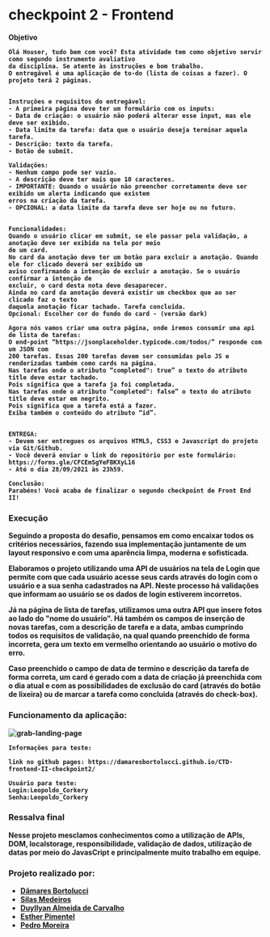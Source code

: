 # checkpoint 2 - Frontend



<b>Objetivo
```
Olá Houser, tudo bem com você? Esta atividade tem como objetivo servir como segundo instrumento avaliativo
da disciplina. Se atente às instruções e bom trabalho.
O entregável é uma aplicação de to-do (lista de coisas a fazer). O projeto terá 2 páginas.


Instruções e requisitos do entregável:
- A primeira página deve ter um formulário com os inputs: 
- Data de criação: o usuário não poderá alterar esse input, mas ele deve ser exibido.
- Data limite da tarefa: data que o usuário deseja terminar aquela tarefa.
- Descrição: texto da tarefa.
- Botão de submit.

Validações:
- Nenhum campo pode ser vazio.
- A descrição deve ter mais que 10 caracteres.
- IMPORTANTE: Quando o usuário não preencher corretamente deve ser exibido um alerta indicando que existem
erros na criação da tarefa.
- OPCIONAL: a data limite da tarefa deve ser hoje ou no futuro.


Funcionalidades:
Quando o usuário clicar em submit, se ele passar pela validação, a anotação deve ser exibida na tela por meio
de um card.
No card da anotação deve ter um botão para excluir a anotação. Quando ele for clicado deverá ser exibido um
aviso confirmando a intenção de excluir a anotação. Se o usuário confirmar a intenção de
excluir, o card desta nota deve desaparecer.
Ainda no card da anotação deverá existir um checkbox que ao ser clicado faz o texto
daquela anotação ficar tachado. Tarefa concluida.
Opcional: Escolher cor do fundo do card - (versão dark)

Agora nós vamos criar uma outra página, onde iremos consumir uma api de lista de tarefas:
O end-point “https://jsonplaceholder.typicode.com/todos/” responde com um JSON com
200 tarefas. Essas 200 tarefas devem ser consumidas pelo JS e renderizadas também como cards na página.
Nas tarefas onde o atributo “completed": true” o texto do atributo title deve estar tachado.
Pois significa que a tarefa ja foi completada.
Nas tarefas onde o atributo “completed": false” o texto do atributo title deve estar em negrito.
Pois significa que a tarefa está a fazer. 
Exiba também o conteúdo do atributo “id”.


ENTREGA:
- Devem ser entregues os arquivos HTML5, CSS3 e Javascript do projeto via Git/Github.
- Você deverá enviar o link do repositório por este formulário: https://forms.gle/CFCEmSgYeFBKXyL16 
- Até o dia 28/09/2021 às 23h59.

Conclusão:
Parabéns! Você acaba de finalizar o segundo checkpoint de Front End II!

```

### Execução
Seguindo a proposta do desafio, pensamos em como encaixar todos os critérios necessários, fazendo sua implementação
juntamente de um layout responsivo e com uma aparência limpa, moderna e sofisticada.

Elaboramos o projeto utilizando uma API de usuários na tela de Login que permite com que cada 
usuário acesse seus cards através do login com o usuário e a sua senha cadastrados na API.
 Neste processo há validações que informam ao usuário se os dados de login estiverem incorretos. 

Já na página de lista de tarefas, utilizamos uma outra API que insere fotos ao lado do "nome do usuário".
Há também os campos de inserção de novas tarefas, com a descrição de tarefa e a data, ambas cumprindo todos os requisitos
de validação, na qual quando preenchido de forma incorreta, gera um texto em vermelho orientando ao usuário o motivo do erro.

Caso preenchido o campo de data de termino e descrição da tarefa de forma correta, um card é gerado com a data de criação já
preenchida com o dia atual e com as possibilidades de exclusão do card (através do botão de lixeira) ou de marcar a tarefa como 
concluida (através do check-box).


  ### Funcionamento da aplicação:

![grab-landing-page](https://psv4.userapi.com/c536436/u307536254/docs/d50/44ede83ffbeb/gif_checkpoint-2-terceiro.gif?extra=xA7CXv6hgEP9E_GLXjg1_BaWx3uGjGYhBy3XSmsvtwsLJ-AHL5O--_7BLlrrTVEu9Wcduf8FrQ21YbXJP5WkOmS6Yq2P0oem5D5SNvz1t4Sa7Ay-17hCKW3ymCqaI3n-20zDsfO2azgOp2xfkImiJhJiEzY)
 ```
 Informações para teste:
 
 link no github pages: https://damaresbortolucci.github.io/CTD-frontend-II-checkpoint2/
 
 Usuário para teste:
 Login:Leopoldo_Corkery
 Senha:Leopoldo_Corkery
```
### Ressalva final
Nesse projeto mesclamos conhecimentos como a utilização de APIs, DOM, localstorage, responsibilidade, validação de dados, utilização de datas por meio do JavasCript e principalmente muito trabalho em equipe.

### Projeto realizado por:
- [Dâmares Bortolucci](https://github.com/damaresbortolucci)
- [Silas Medeiros](https://github.com/silasms)
- [Duyllyan Almeida de Carvalho](https://github.com/duyllyan)
- [Esther Pimentel](https://github.com/EstherPimentel)
- [Pedro Moreira](https://github.com/PedroMoreiraDev)
